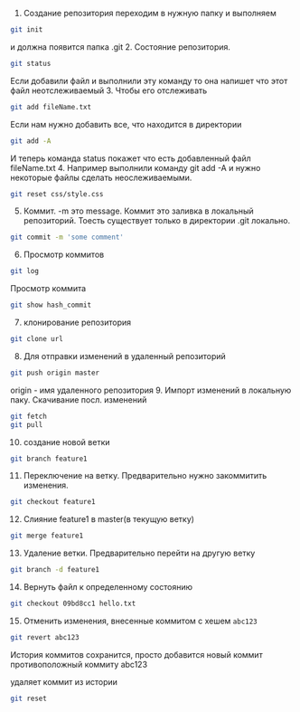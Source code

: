 1.  Создание репозитория
переходим в нужную папку и выполняем
```bash
git init
```
и должна появится папка .git
2. Состояние репозитория. 
```bash
git status
```
Если добавили файл и выполнили эту команду то она напишет что этот файл неотслеживаемый
3. Чтобы его отслеживать 
```bash
git add fileName.txt
```
Если нам нужно добавить все, что находится в директории
```bash
git add -A
```
И теперь команда status покажет что есть добавленный файл fileName.txt
4. Например выполнили команду git add -A и нужно некоторые файлы сделать неослеживаемыми.
```bash
git reset css/style.css
```
5. Коммит. -m это message. Коммит это заливка в локальный репозиторий. Тоесть существует только в директории .git локально.
```bash
git commit -m 'some comment'
```
6. Просмотр коммитов
```bash
git log
```
Просмотр коммита
```bash
git show hash_commit
```
7. клонирование репозитория
```bash
git clone url
```
8. Для отправки изменений в удаленный репозиторий
```bash
git push origin master
```
origin - имя удаленного репозитория
9. Импорт изменений в локальную паку. Скачивание посл. изменений
```bash
git fetch
git pull
```
10. создание новой ветки
```bash
git branch feature1
```
11. Переключение на ветку. Предварительно нужно закоммитить изменения.
```bash
git checkout feature1
```
12. Слияние feature1 в master(в текущую ветку)
```bash
git merge feature1
```
13. Удаление ветки. Предварительно перейти на другую ветку
```bash
git branch -d feature1
```
14.  Вернуть файл к определенному состоянию
```bash
git checkout 09bd8cc1 hello.txt
```
15. Отменить изменения, внесенные коммитом с хешем `abc123`
```bash
git revert abc123
```
История коммитов сохранится, просто добавится новый коммит противоположный коммиту abc123

удаляет коммит из истории
```bash
git reset
```

